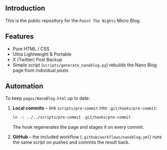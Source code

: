## Introduction
This is the public repository for the `Paint The Nights` Micro Blog.

## Features
* Pure HTML / CSS
* Ultra Lightweight & Portable
* X (Twitter) Post Backup
* Simple script (`scripts/generate_nanoblog.py`) rebuilds the Nano Blog page from individual posts

## Automation
To keep `pages/NanoBlog.html` up to date:

1. **Local commits** – link `scripts/pre-commit` into `.git/hooks/pre-commit`:

   ```sh
   ln -s ../../scripts/pre-commit .git/hooks/pre-commit
   ```

   The hook regenerates the page and stages it on every commit.

2. **GitHub** – the included workflow (`.github/workflows/nanoblog.yml`) runs the same script on pushes and commits the result back.
